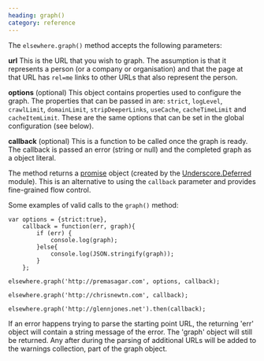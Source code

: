 ```yaml
--- 
heading: graph()
category: reference
---
```


The `elsewhere.graph()` method accepts the following parameters:

**url** This is the URL that you wish to graph. The assumption is that it represents a person (or a company or organisation) and that the page at that URL has `rel=me` links to other URLs that also represent the person.

**options** (optional) This object contains properties used to configure the graph. The properties that can be passed in are: `strict`, `logLevel`, `crawlLimit`, `domainLimit`, `stripDeeperLinks`, `useCache`, `cacheTimeLimit` and `cacheItemLimit`.
These are the same options that can be set in the global configuration (see below).

**callback** (optional) This is a function to be called once the graph is ready. The callback is passed an error (string or null) and the completed graph as a object literal.

The method returns a [promise][promise] object (created by the [Underscore.Deferred][_deferred] module). This is an alternative to using the `callback` parameter and provides fine-grained flow control.

Some examples of valid calls to the `graph()` method:

    var options = {strict:true},
    	callback = function(err, graph){
    		if (err) {
    			console.log(graph);
    		}else{
    			console.log(JSON.stringify(graph));
    		}
    	};

    elsewhere.graph('http://premasagar.com', options, callback);

    elsewhere.graph('http://chrisnewtn.com', callback);

    elsewhere.graph('http://glennjones.net').then(callback);


[promise]: http://wiki.commonjs.org/wiki/Promises
[_deferred]: https://npmjs.org/package/underscore.deferred


If an error happens trying to parse the starting point URL, the returning 'err' object will contain a string message of the error. The 'graph' object will still be returned. Any after during the parsing of additional URLs will be added to the warnings collection, part of the graph object.